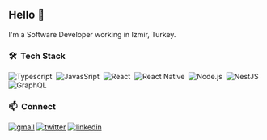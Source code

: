 ## Hello 👋

I'm a Software Developer working in Izmir, Turkey.

### 🛠 &nbsp;Tech Stack
![Typescript](https://img.shields.io/badge/-TypeScript-141a20?style=flat&logo=Typescript&logoColor=3178C6)&nbsp;
![JavasSript](https://img.shields.io/badge/-JavaScript-141a20?style=flat&logo=Javascript&logoColor=FCDC00)&nbsp;
![React](https://img.shields.io/badge/-React-141a20?style=flat&logo=react&logoColor=61DAFB)&nbsp;
![React Native](https://img.shields.io/badge/-React%20Native-141a20?style=flat&logo=react&logoColor=61DAFB)&nbsp;
![Node.js](https://img.shields.io/badge/-Node.js-141a20?style=flat&logo=Node.js&logoColor=75AC63)&nbsp;
![NestJS](https://img.shields.io/badge/-NestJs-141a20?style=flat&logo=nestjs&logoColor=E0234E)&nbsp;
![GraphQL](https://img.shields.io/badge/-GraphQL-141a20?style=flat&logo=graphql&logoColor=E00097)&nbsp;

### 📫 &nbsp;Connect
[![gmail](https://img.shields.io/badge/-yildirayyunlu@gmail.com-D14836?style=flat&logo=Gmail&logoColor=white)](mailto:yildirayyunlu@gmail.com)
[![twitter](https://img.shields.io/badge/-yildirayunlu-1DA1F2?style=flat&logo=twitter&logoColor=white)](https://twitter.com/yildirayunlu)
[![linkedin](https://img.shields.io/badge/-yildirayunlu-0A66C2?style=flat&logo=linkedin&logoColor=white)](https://www.linkedin.com/in/yildirayunlu)
